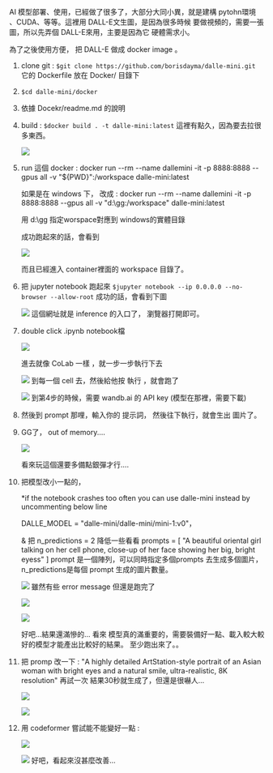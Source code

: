 AI 模型部署、使用，已經做了很多了，大部分大同小異，就是建構 pytohn環境 、CUDA、等等。這裡用 DALL-E文生圖，是因為很多時候 要做視頻的，需要一張圖，所以先弄個 DALL-E來用，主要是因為它 硬體需求小。

為了之後使用方便， 把 DALL-E 做成 docker image 。

1. clone git : `$git clone https://github.com/borisdayma/dalle-mini.git`
   它的 Dockerfile 放在 Docker/ 目錄下
2. `$cd dalle-mini/docker`
3. 依據 Docekr/readme.md 的說明
4. build : `$docker build . -t dalle-mini:latest` 這裡有點久，因為要去拉很多東西。

   ![](assets/20250427_164538_image.png)
5. run 這個 docker :
   docker run --rm --name dallemini -it -p 8888:8888  --gpus all  -v "${PWD}":/workspace dalle-mini:latest

   如果是在 windows 下， 改成 :
   docker run --rm --name dallemini -it -p 8888:8888 --gpus all -v "d:\gg:/workspace" dalle-mini:latest

   用 d:\gg 指定worspace對應到 windows的實體目錄

   成功跑起來的話，會看到

   ![](assets/20250427_165217_image.png)

   而且已經進入 container裡面的 workspace 目錄了。
6. 把 jupyter notebook 跑起來
   `$jupyter notebook --ip 0.0.0.0 --no-browser --allow-root`
   成功的話，會看到下圖

   ![](assets/20250427_171409_image.png)
   這個網址就是 inference 的入口了， 瀏覽器打開即可。
7. double click .ipynb   notebook檔

   ![](assets/20250427_172551_image.png)

   進去就像 CoLab 一樣 ，就一步一步執行下去

   ![](assets/20250427_172927_image.png)
   到每一個 cell 去，然後給他按 執行 ，就會跑了

   ![](assets/20250427_173136_image.png)
   到第4步的時候，需要 wandb.ai 的 API key (模型在那裡，需要下載)
8. 然後到 prompt 那哩，輸入你的 提示詞， 然後往下執行，就會生出 圖片了。
9. GG了， out of memory....

   ![](assets/20250430_102625_image.png)

   看來玩這個還要多備點銀彈才行....
10. 把模型改小一點的，

    *if the notebook crashes too often you can use dalle-mini instead by uncommenting below line

    DALLE_MODEL = "dalle-mini/dalle-mini/mini-1:v0"，

    & 把 n_predictions = 2 降低一些看看
    prompts = [
    "A beautiful oriental girl talking on her cell phone, close-up of her face showing her big, bright eyess"
    ]
    prompt 是一個陣列，可以同時指定多個prompts 去生成多個圖片，n_predictions是每個  prompt 生成的圖片數量。

    ![](assets/20250430_105954_image.png)
    雖然有些 error message 但還是跑完了

    ![](assets/20250430_105716_image.png)

    ![](assets/20250430_105743_image.png)

    好吧...結果還滿慘的... 看來 模型真的滿重要的，需要裝備好一點、載入較大較好的模型才能產出比較好的結果。 至少跑出來了。。
11. 把 promp 改一下 :
    "A highly detailed ArtStation-style portrait of an Asian woman with bright eyes and a natural smile, ultra-realistic, 8K resolution"
    再試一次
    結果30秒就生成了，但還是很嚇人...

    ![](assets/20250430_115128_image.png)

    ![](assets/20250430_115155_image.png)
12. 用 codeformer 嘗試能不能變好一點 :

    ![](assets/20250430_145728_image.png)

    ![](assets/20250430_145754_image.png)
    好吧，看起來沒甚麼改善...
